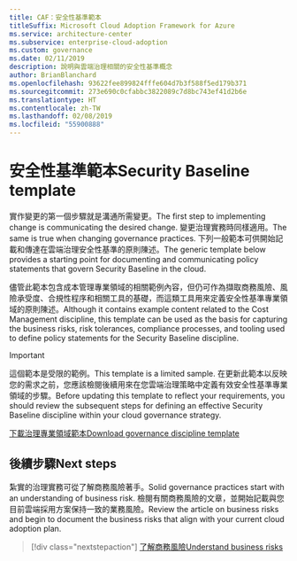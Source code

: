 ```yaml
---
title: CAF：安全性基準範本
titleSuffix: Microsoft Cloud Adoption Framework for Azure
ms.service: architecture-center
ms.subservice: enterprise-cloud-adoption
ms.custom: governance
ms.date: 02/11/2019
description: 說明與雲端治理相關的安全性基準概念
author: BrianBlanchard
ms.openlocfilehash: 93622fee899824fffe604d7b3f588f5ed179b371
ms.sourcegitcommit: 273e690c0cfabbc3822089c7d8bc743ef41d2b6e
ms.translationtype: HT
ms.contentlocale: zh-TW
ms.lasthandoff: 02/08/2019
ms.locfileid: "55900888"
---
```

# <a name="security-baseline-template"></a><span data-ttu-id="3e265-103">安全性基準範本</span><span class="sxs-lookup"><span data-stu-id="3e265-103">Security Baseline template</span></span>

<span data-ttu-id="3e265-104">實作變更的第一個步驟就是溝通所需變更。</span><span class="sxs-lookup"><span data-stu-id="3e265-104">The first step to implementing change is communicating the desired change.</span></span> <span data-ttu-id="3e265-105">變更治理實務時同樣適用。</span><span class="sxs-lookup"><span data-stu-id="3e265-105">The same is true when changing governance practices.</span></span> <span data-ttu-id="3e265-106">下列一般範本可供開始記載和傳達在雲端治理安全性基準的原則陳述。</span><span class="sxs-lookup"><span data-stu-id="3e265-106">The generic template below provides a starting point for documenting and communicating policy statements that govern Security Baseline in the cloud.</span></span>

<span data-ttu-id="3e265-107">儘管此範本包含成本管理專業領域的相關範例內容，但仍可作為擷取商務風險、風險承受度、合規性程序和相關工具的基礎，而這類工具用來定義安全性基準專業領域的原則陳述。</span><span class="sxs-lookup"><span data-stu-id="3e265-107">Although it contains example content related to the Cost Management discipline, this template can be used as the basis for capturing the business risks, risk tolerances, compliance processes, and tooling used to define policy statements for the Security Baseline discipline.</span></span>

> [!IMPORTANT]
> <span data-ttu-id="3e265-108">這個範本是受限的範例。</span><span class="sxs-lookup"><span data-stu-id="3e265-108">This template is a limited sample.</span></span> <span data-ttu-id="3e265-109">在更新此範本以反映您的需求之前，您應該檢閱後續用來在您雲端治理策略中定義有效安全性基準專業領域的步驟。</span><span class="sxs-lookup"><span data-stu-id="3e265-109">Before updating this template to reflect your requirements, you should review the subsequent steps for defining an effective Security Baseline discipline within your cloud governance strategy.</span></span>

<!-- markdownlint-disable MD033 -->

 <span data-ttu-id="3e265-110"><a href="https://archcenter.blob.core.windows.net/cdn/fusion/governance/Governance Discipline Template.docx">下載治理專業領域範本</a></span><span class="sxs-lookup"><span data-stu-id="3e265-110"><a href="https://archcenter.blob.core.windows.net/cdn/fusion/governance/Governance Discipline Template.docx">Download governance discipline template</a></span></span>

<!-- markdownlint-enable MD033 -->

## <a name="next-steps"></a><span data-ttu-id="3e265-111">後續步驟</span><span class="sxs-lookup"><span data-stu-id="3e265-111">Next steps</span></span>

<span data-ttu-id="3e265-112">紮實的治理實務可從了解商務風險著手。</span><span class="sxs-lookup"><span data-stu-id="3e265-112">Solid governance practices start with an understanding of business risk.</span></span> <span data-ttu-id="3e265-113">檢閱有關商務風險的文章，並開始記載與您目前雲端採用方案保持一致的業務風險。</span><span class="sxs-lookup"><span data-stu-id="3e265-113">Review the article on business risks and begin to document the business risks that align with your current cloud adoption plan.</span></span>

> [!div class="nextstepaction"]
> [<span data-ttu-id="3e265-114">了解商務風險</span><span class="sxs-lookup"><span data-stu-id="3e265-114">Understand business risks</span></span>](./business-risks.md)
